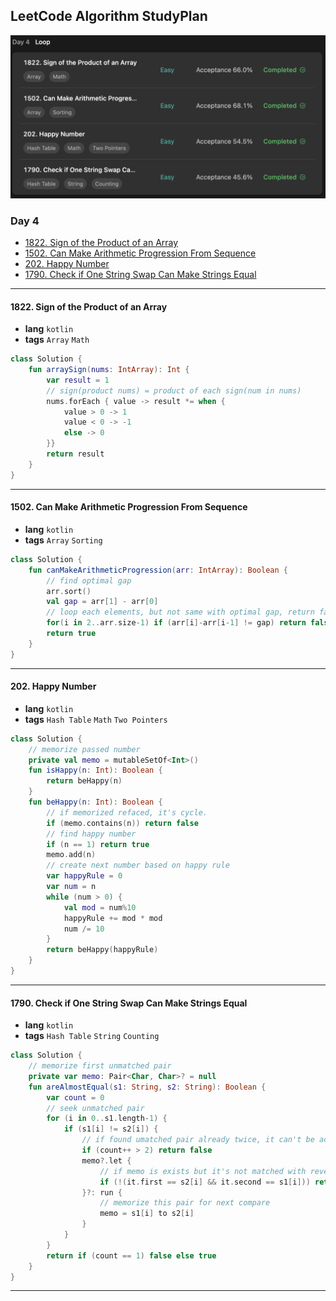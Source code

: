 ## LeetCode Algorithm StudyPlan

<img src="../../assets/leetcode_program_lv1_day4.png" alt="leetcode_programming_skills_level1_day4" style="zoom:50%;" />

### Day 4

- [1822. Sign of the Product of an Array](https://leetcode.com/problems/sign-of-the-product-of-an-array/?envType=study-plan&id=programming-skills-i)
- [1502. Can Make Arithmetic Progression From Sequence ](https://leetcode.com/problems/can-make-arithmetic-progression-from-sequence/?envType=study-plan&id=programming-skills-i)
- [202. Happy Number](https://leetcode.com/problems/happy-number/?envType=study-plan&id=programming-skills-i)
- [1790. Check if One String Swap Can Make Strings Equal](https://leetcode.com/problems/check-if-one-string-swap-can-make-strings-equal/?envType=study-plan&id=programming-skills-i)

---

#### 1822. Sign of the Product of an Array

- **lang**  `kotlin` 
- **tags**  `Array` `Math` 

```kotlin
class Solution {
    fun arraySign(nums: IntArray): Int {
        var result = 1
        // sign(product nums) = product of each sign(num in nums)
        nums.forEach { value -> result *= when {
            value > 0 -> 1
            value < 0 -> -1
            else -> 0
        }}
        return result
    }
}
```

---

#### 1502. Can Make Arithmetic Progression From Sequence

- **lang**  `kotlin` 
- **tags**  `Array` `Sorting`

```kotlin
class Solution {
    fun canMakeArithmeticProgression(arr: IntArray): Boolean {
        // find optimal gap
        arr.sort()
        val gap = arr[1] - arr[0]
        // loop each elements, but not same with optimal gap, return false
        for(i in 2..arr.size-1) if (arr[i]-arr[i-1] != gap) return false
        return true
    }
}
```

---

#### 202. Happy Number

- **lang**  `kotlin` 
- **tags**  `Hash Table` `Math` `Two Pointers`

```kotlin
class Solution {
    // memorize passed number
    private val memo = mutableSetOf<Int>()
    fun isHappy(n: Int): Boolean {
        return beHappy(n)
    }
    fun beHappy(n: Int): Boolean {
        // if memorized refaced, it's cycle.
        if (memo.contains(n)) return false
        // find happy number
        if (n == 1) return true
        memo.add(n)
        // create next number based on happy rule
        var happyRule = 0
        var num = n
        while (num > 0) {
            val mod = num%10
            happyRule += mod * mod
            num /= 10
        }
        return beHappy(happyRule)
    }
}
```

---

#### 1790. Check if One String Swap Can Make Strings Equal

- **lang**  `kotlin` 
- **tags**  `Hash Table` `String` `Counting`

```kotlin
class Solution {
    // memorize first unmatched pair
    private var memo: Pair<Char, Char>? = null
    fun areAlmostEqual(s1: String, s2: String): Boolean {
        var count = 0
        // seek unmatched pair
        for (i in 0..s1.length-1) {
            if (s1[i] != s2[i]) {
                // if found umatched pair already twice, it can't be accquire rule.
                if (count++ > 2) return false
                memo?.let {
                    // if memo is exists but it's not matched with reversed pair, return false
                    if (!(it.first == s2[i] && it.second == s1[i])) return false
                }?: run {
                    // memorize this pair for next compare
                    memo = s1[i] to s2[i]
                }
            }
        }
        return if (count == 1) false else true
    }
}
```

---

